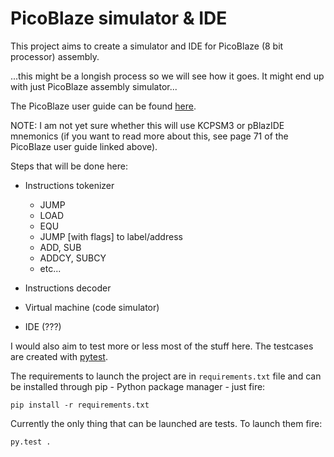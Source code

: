 # PicoBlaze simulator & IDE
This project aims to create a simulator and IDE for PicoBlaze (8 bit processor) assembly.


...this might be a longish process so we will see how it goes. It might end up with just PicoBlaze assembly simulator...

The PicoBlaze user guide can be found [here](http://www.xilinx.com/support/documentation/ip_documentation/ug129.pdf).

NOTE: I am not yet sure whether this will use KCPSM3 or pBlazIDE mnemonics (if you want to read more about this, see page 71 of the PicoBlaze user guide linked above).

Steps that will be done here:

* Instructions tokenizer
  * JUMP
  * LOAD
  * EQU
  * JUMP [with flags] to label/address
  * ADD, SUB
  * ADDCY, SUBCY
  * etc...
* Instructions decoder

* Virtual machine (code simulator)

* IDE (???)

I would also aim to test more or less most of the stuff here. The testcases are created with [pytest](http://doc.pytest.org/en/latest/).

The requirements to launch the project are in `requirements.txt` file and can be installed through pip - Python package manager - just fire:

```
pip install -r requirements.txt
```

Currently the only thing that can be launched are tests. To launch them fire:
```
py.test .
```
